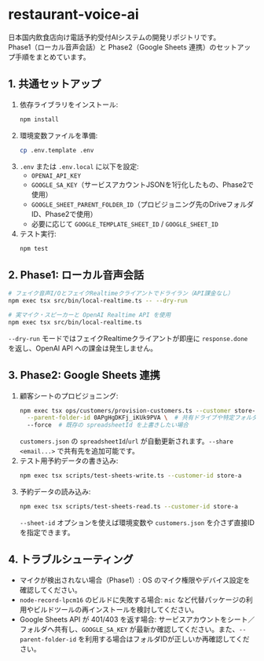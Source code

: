 # restaurant-voice-ai

日本国内飲食店向け電話予約受付AIシステムの開発リポジトリです。  
Phase1（ローカル音声会話）と Phase2（Google Sheets 連携）のセットアップ手順をまとめています。

## 1. 共通セットアップ

1. 依存ライブラリをインストール:
   ```bash
   npm install
   ```
2. 環境変数ファイルを準備:
   ```bash
   cp .env.template .env
   ```
3. `.env` または `.env.local` に以下を設定:
   - `OPENAI_API_KEY`
   - `GOOGLE_SA_KEY`（サービスアカウントJSONを1行化したもの、Phase2で使用）
   - `GOOGLE_SHEET_PARENT_FOLDER_ID`（プロビジョニング先のDriveフォルダID、Phase2で使用）
   - 必要に応じて `GOOGLE_TEMPLATE_SHEET_ID` / `GOOGLE_SHEET_ID`
4. テスト実行:
   ```bash
   npm test
   ```

## 2. Phase1: ローカル音声会話

```bash
# フェイク音声I/OとフェイクRealtimeクライアントでドライラン（API課金なし）
npm exec tsx src/bin/local-realtime.ts -- --dry-run

# 実マイク・スピーカーと OpenAI Realtime API を使用
npm exec tsx src/bin/local-realtime.ts
```

`--dry-run` モードではフェイクRealtimeクライアントが即座に `response.done` を返し、OpenAI API への課金は発生しません。

## 3. Phase2: Google Sheets 連携

1. 顧客シートのプロビジョニング:
   ```bash
   npm exec tsx ops/customers/provision-customers.ts --customer store-a \
     --parent-folder-id 0APgHgDKFj_iKUk9PVA \  # 共有ドライブや特定フォルダを明示する場合
     --force  # 既存の spreadsheetId を上書きしたい場合
   ```
   `customers.json` の `spreadsheetId`/`url` が自動更新されます。`--share <email...>` で共有先を追加可能です。
2. テスト用予約データの書き込み:
   ```bash
   npm exec tsx scripts/test-sheets-write.ts --customer-id store-a
   ```
3. 予約データの読み込み:
   ```bash
   npm exec tsx scripts/test-sheets-read.ts --customer-id store-a
   ```
   `--sheet-id` オプションを使えば環境変数や `customers.json` を介さず直接IDを指定できます。

## 4. トラブルシューティング

- マイクが検出されない場合（Phase1）: OS のマイク権限やデバイス設定を確認してください。
- `node-record-lpcm16` のビルドに失敗する場合: `mic` など代替パッケージの利用やビルドツールの再インストールを検討してください。
- Google Sheets API が 401/403 を返す場合: サービスアカウントをシート／フォルダへ共有し、`GOOGLE_SA_KEY` が最新か確認してください。また、`--parent-folder-id` を利用する場合はフォルダIDが正しいか再確認してください。
